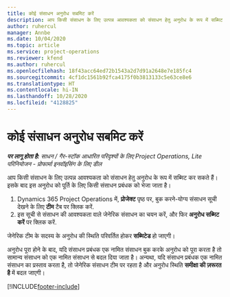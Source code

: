 ```yaml
---
title: कोई संसाधन अनुरोध सबमिट करें
description: आप किसी संसाधन के लिए उत्पन्न आवश्यकता को संसाधन हेतु अनुरोध के रूप में सब्मिट कर सकते हैं। इसके बाद इस अनुरोध को पूर्ति के लिए किसी संसाधन प्रबंधक को भेजा जाता है।
author: ruhercul
manager: Annbe
ms.date: 10/04/2020
ms.topic: article
ms.service: project-operations
ms.reviewer: kfend
ms.author: ruhercul
ms.openlocfilehash: 18f43acc64ed72b1543a2d7d91a2648e7e185fc4
ms.sourcegitcommit: 4cf1dc1561b92fca4175f0b3813133c5e63ce8e6
ms.translationtype: HT
ms.contentlocale: hi-IN
ms.lasthandoff: 10/28/2020
ms.locfileid: "4128825"
---
```

# <a name="submit-a-resource-request"></a>कोई संसाधन अनुरोध सबमिट करें

_**पर लागू होता है:** साधन / गैर-स्टॉक आधारित परिदृश्यों के लिए Project Operations, Lite परिनियोजन - प्रोफार्मा इनवॉइसिंग के लिए डील_

आप किसी संसाधन के लिए उत्पन्न आवश्यकता को संसाधन हेतु अनुरोध के रूप में सब्मिट कर सकते हैं। इसके बाद इस अनुरोध को पूर्ति के लिए किसी संसाधन प्रबंधक को भेजा जाता है।

1. Dynamics 365 Project Operations में, **प्रोजेक्ट** पृष्ठ पर, बुक करने-योग्य संसाधन सूची देखने के लिए **टीम** टैब पर क्लिक करें. 
2. इस सूची से संसाधन की आवश्यकता वाले जेनेरिक संसाधन का चयन करें, और फिर **अनुरोध सब्मिट करें** पर क्लिक करें.

जेनेरिक टीम के सदस्य के अनुरोध की स्थिति परिवर्तित होकर **सब्मिटेड** हो जाएगी।

अनुरोध पूरा होने के बाद, यदि संसाधन प्रबंधक एक नामित संसाधन बुक करके अनुरोध को पूरा करता है तो सामान्य संसाधन को एक नामित संसाधन से बदल दिया जाता है। अन्यथा, यदि संसाधन प्रबंधक एक नामित संसाधन का प्रस्ताव करता है, तो जेनेरिक संसाधन टीम पर रहता है और अनुरोध स्थिति **समीक्षा की ज़रूरत है** में बदल जाएगी।


[!INCLUDE[footer-include](../includes/footer-banner.md)]